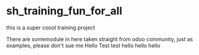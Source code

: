 # sh_training_fun_for_all
this is a super coool training project 

There are somemodule in here taken straight from odoo community, just as examples, please don't sue me
Hello Test
test hello
hello hello
